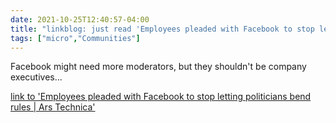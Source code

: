 ```yaml
---
date: 2021-10-25T12:40:57-04:00
title: "linkblog: just read 'Employees pleaded with Facebook to stop letting politicians bend rules | Ars Technica'"
tags: ["micro","Communities"]
---
```

Facebook might need more moderators, but they shouldn't be company executives...
 
[link to 'Employees pleaded with Facebook to stop letting politicians bend rules | Ars Technica'](https://arstechnica.com/gadgets/2021/10/employees-pleaded-with-facebook-to-stop-letting-politicians-bend-rules/)
